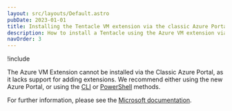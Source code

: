 ```yaml
---
layout: src/layouts/Default.astro
pubDate: 2023-01-01
title: Installing the Tentacle VM extension via the classic Azure Portal
description: How to install a Tentacle using the Azure VM extension via the classic Azure Portal
navOrder: 3
---
```


!include <azure-vm-extension-deprecated>

The Azure VM Extension cannot be installed via the Classic Azure Portal, as it lacks support for adding extensions. We recommend either using the new Azure Portal, or using the [CLI](via-the-azure-cli/) or [PowerShell](via-powershell/) methods.

For further information, please see the [Microsoft documentation](https://docs.microsoft.com/en-us/azure/virtual-machines/windows/classic/manage-extensions?toc=%2fazure%2fvirtual-machines%2fwindows%2fclassic%2ftoc.json).
